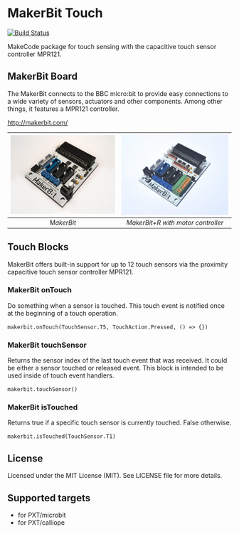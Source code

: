 # MakerBit Touch

[![Build Status](https://travis-ci.org/1010Technologies/pxt-makerbit-touch.svg?branch=master)](https://travis-ci.org/1010Technologies/pxt-makerbit-touch)

MakeCode package for touch sensing with the capacitive touch sensor controller MPR121.

## MakerBit Board

The MakerBit connects to the BBC micro:bit to provide easy connections to a wide variety of sensors, actuators and other components. Among other things, it features a MPR121 controller.

http://makerbit.com/

| ![MakerBit](https://github.com/1010Technologies/pxt-makerbit/raw/master/MakerBit.png "MakerBit") | ![MakerBit+R](https://github.com/1010Technologies/pxt-makerbit/raw/master/MakerBit+R.png "MakerBit+R") |
| :----------------------------------------------------------------------------------------------: | :----------------------------------------------------------------------------------------------------: |
|                                            _MakerBit_                                            |                                   _MakerBit+R with motor controller_                                   |

## Touch Blocks

MakerBit offers built-in support for up to 12 touch sensors via the proximity capacitive touch sensor controller MPR121.

### MakerBit onTouch

Do something when a sensor is touched. This touch event is notified once at the beginning of a touch operation.

```sig
makerbit.onTouch(TouchSensor.T5, TouchAction.Pressed, () => {})
```

### MakerBit touchSensor

Returns the sensor index of the last touch event that was received. It could be either a sensor touched or released event. This block is intended to be used inside of touch event handlers.

```sig
makerbit.touchSensor()
```

### MakerBit isTouched

Returns true if a specific touch sensor is currently touched. False otherwise.

```sig
makerbit.isTouched(TouchSensor.T1)
```

## License

Licensed under the MIT License (MIT). See LICENSE file for more details.

## Supported targets

- for PXT/microbit
- for PXT/calliope
